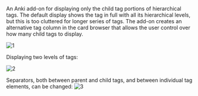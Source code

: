 An Anki add-on for displaying only the child tag portions of hierarchical tags. The default display shows the tag in full with all its hierarchical levels, but this is too cluttered for longer series of tags. The add-on creates an alternative tag column in the card browser that allows the user control over how many child tags to display.

<img alt="1" src="https://raw.githubusercontent.com/marcw43/abbreviated-hierarchical-tags/main/images/1.png">

Displaying two levels of tags:

<img alt="2" src="https://raw.githubusercontent.com/marcw43/abbreviated-hierarchical-tags/main/images/2.png">

Separators, both between parent and child tags, and between individual tag elements, can be changed:
<img alt="3" src="https://raw.githubusercontent.com/marcw43/abbreviated-hierarchical-tags/main/images/3.png">
